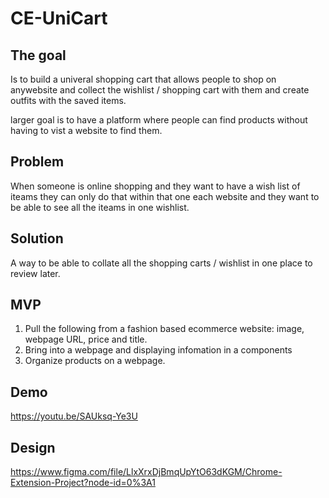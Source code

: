 # CE-UniCart
 
## The goal 
Is to build a univeral shopping cart that allows people to shop on anywebsite and collect the wishlist / shopping cart with them and create outfits with the saved items. 

larger goal is to have a platform where people can find products without having to vist a website to find them. 


## Problem
When someone is online shopping and they want to have a wish list of iteams they can only do that within that one each website and they want to be able to see all the iteams in one wishlist.

## Solution
A way to be able to collate all the shopping carts / wishlist in one place to review later.


## MVP 
1. Pull the following from a fashion based ecommerce website: image, webpage URL, price and title. 
2. Bring into a webpage and displaying infomation in a components 
3. Organize products on a webpage. 


## Demo
https://youtu.be/SAUksq-Ye3U
## Design

https://www.figma.com/file/LlxXrxDjBmqUpYtO63dKGM/Chrome-Extension-Project?node-id=0%3A1
